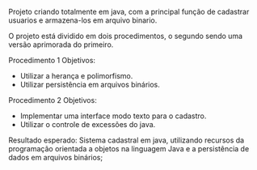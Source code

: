Projeto criando totalmente em java, com a principal função de cadastrar usuarios e armazena-los em arquivo binario. 


O projeto está dividido em dois procedimentos, o segundo sendo uma versão aprimorada do primeiro.

Procedimento 1
Objetivos: 
- Utilizar a herança e polimorfismo.
- Utilizar persistência em arquivos binários.

Procedimento 2
Objetivos: 
- Implementar uma interface modo texto para o cadastro.
- Utilizar o controle de excessões do java.

Resultado esperado:
Sistema cadastral em java, utilizando recursos da programação orientada a objetos na linguagem Java e a persistência de dados em arquivos binários;

